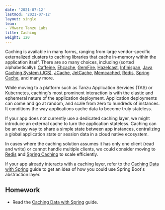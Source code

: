 ```yaml
---
date: '2021-07-12'
lastmod: '2021-07-12'
layout: single
team:
- VMware Tanzu Labs
title: Caching
weight: 120
---
```


Caching is available in many forms, ranging from large vendor-specific externalized clusters to caching libraries that cache in-memory within the application itself. There are so many choices, including (sorted alphabetically): [Caffeine](https://github.com/ben-manes/caffeine), [Ehcache](https://www.ehcache.org), [GemFire](https://tanzu.vmware.com/gemfire), [Hazelcast](https://hazelcast.com/), [Infinispan](https://infinispan.org/), [Java Caching System (JCS)](https://commons.apache.org/proper/commons-jcs/), [JCache](https://www.baeldung.com/jcache), [JetCache](https://github.com/alibaba/jetcache), [Memcached](https://memcached.org/), [Redis](https://redis.io/), [Spring Cache](https://docs.spring.io/spring-framework/docs/current/reference/html/integration.html#cache), and many more.

While moving to a platform such as Tanzu Application Services (TAS) or Kubernetes, caching's most prominent interaction is with the elastic and ephemeral nature of the application deployment. Application deployments can come and go at random, and scale from zero to hundreds of instances. It conditions the way applications cache data to become truly stateless.

If your app does not currently use a dedicated caching layer, we might introduce an external cache to turn the application stateless. Caching can be an easy way to share a simple state between app instances, centralizing a global application state or session data in a cloud native ecosystem.

In cases where the caching solution assumes it has only one client (read and write) or cannot handle multiple clients, we could consider moving to [Redis](https://redis.io/) and [Spring Caching](https://docs.spring.io/spring-framework/docs/current/reference/html/integration.html#cache) to scale efficiently.

If your app already interacts with a caching layer, refer to the [Caching Data with Spring](https://spring.io/guides/gs/caching/) guide to get an idea of how you could use Spring Boot's abstraction layer.

## Homework

- Read the [Caching Data with Spring](https://spring.io/guides/gs/caching/) guide.